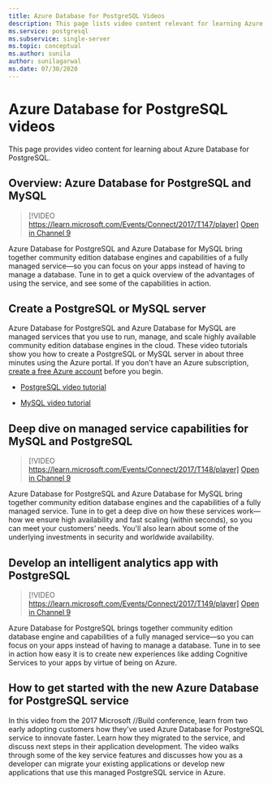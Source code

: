 ```yaml
---
title: Azure Database for PostgreSQL Videos
description: This page lists video content relevant for learning Azure Database for PostgreSQL.
ms.service: postgresql
ms.subservice: single-server
ms.topic: conceptual
ms.author: sunila
author: sunilagarwal
ms.date: 07/30/2020
---
```

# Azure Database for PostgreSQL videos

This page provides video content for learning about Azure Database for PostgreSQL.

## Overview: Azure Database for PostgreSQL and MySQL

>[!VIDEO https://learn.microsoft.com/Events/Connect/2017/T147/player] 
[Open in Channel 9](/Events/Connect/2017/T147)

Azure Database for PostgreSQL and Azure Database for MySQL bring together community edition database engines and capabilities of a fully managed service—so you can focus on your apps instead of having to manage a database. Tune in to get a quick overview of the advantages of using the service, and see some of the capabilities in action.

## Create a PostgreSQL or MySQL server
Azure Database for PostgreSQL and Azure Database for MySQL are managed services that you use to run, manage, and scale highly available community edition database engines in the cloud. These video tutorials show you how to create a PostgreSQL or MySQL server in about three minutes using the Azure portal. If you don't have an Azure subscription, [create a free Azure account](https://azure.microsoft.com/free/) before you begin.

* [PostgreSQL video tutorial](https://azure.microsoft.com/resources/videos/create-an-azure-database-for-postgresql-server-in-the-azure-portal)

* [MySQL video tutorial](https://azure.microsoft.com/resources/videos/create-an-azure-database-for-mysql-server-by-using-the-azure-portal)

## Deep dive on managed service capabilities for MySQL and PostgreSQL

>[!VIDEO https://learn.microsoft.com/Events/Connect/2017/T148/player]
[Open in Channel 9](/Events/Connect/2017/T148)

Azure Database for PostgreSQL and Azure Database for MySQL bring together community edition database engines and the capabilities of a fully managed service. Tune in to get a deep dive on how these services work—how we ensure high availability and fast scaling (within seconds), so you can meet your customers’ needs. You'll also learn about some of the underlying investments in security and worldwide availability.

## Develop an intelligent analytics app with PostgreSQL

>[!VIDEO https://learn.microsoft.com/Events/Connect/2017/T149/player]
[Open in Channel 9](/Events/Connect/2017/T149)

Azure Database for PostgreSQL brings together community edition database engine and capabilities of a fully managed service—so you can focus on your apps instead of having to manage a database. Tune in to see in action how easy it is to create new experiences like adding Cognitive Services to your apps by virtue of being on Azure.

## How to get started with the new Azure Database for PostgreSQL service


In this video from the 2017 Microsoft //Build conference, learn from two early adopting customers how they've used Azure Database for PostgreSQL service to innovate faster. Learn how they migrated to the service, and discuss next steps in their application development. The video walks through some of the key service features and discusses how you as a developer can migrate your existing applications or develop new applications that use this managed PostgreSQL service in Azure.
